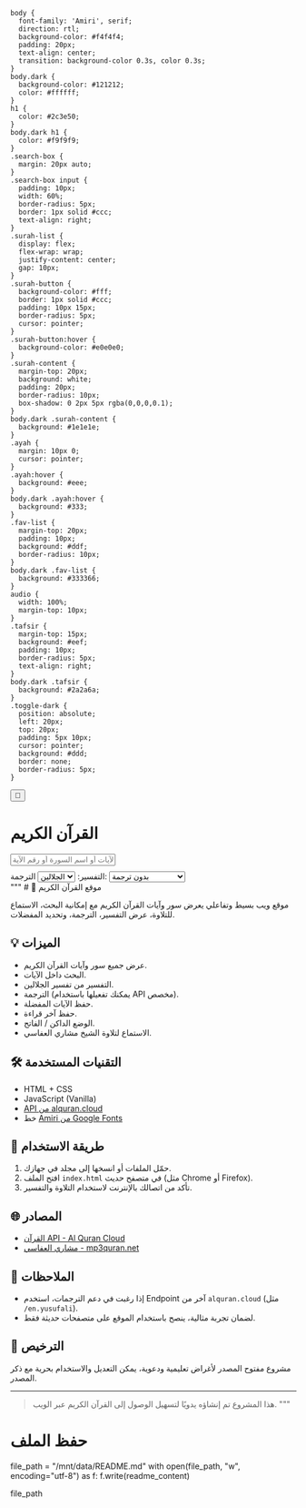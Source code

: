 
<html lang="ar">
<head>

    body {
      font-family: 'Amiri', serif;
      direction: rtl;
      background-color: #f4f4f4;
      padding: 20px;
      text-align: center;
      transition: background-color 0.3s, color 0.3s;
    }
    body.dark {
      background-color: #121212;
      color: #ffffff;
    }
    h1 {
      color: #2c3e50;
    }
    body.dark h1 {
      color: #f9f9f9;
    }
    .search-box {
      margin: 20px auto;
    }
    .search-box input {
      padding: 10px;
      width: 60%;
      border-radius: 5px;
      border: 1px solid #ccc;
      text-align: right;
    }
    .surah-list {
      display: flex;
      flex-wrap: wrap;
      justify-content: center;
      gap: 10px;
    }
    .surah-button {
      background-color: #fff;
      border: 1px solid #ccc;
      padding: 10px 15px;
      border-radius: 5px;
      cursor: pointer;
    }
    .surah-button:hover {
      background-color: #e0e0e0;
    }
    .surah-content {
      margin-top: 20px;
      background: white;
      padding: 20px;
      border-radius: 10px;
      box-shadow: 0 2px 5px rgba(0,0,0,0.1);
    }
    body.dark .surah-content {
      background: #1e1e1e;
    }
    .ayah {
      margin: 10px 0;
      cursor: pointer;
    }
    .ayah:hover {
      background: #eee;
    }
    body.dark .ayah:hover {
      background: #333;
    }
    .fav-list {
      margin-top: 20px;
      padding: 10px;
      background: #ddf;
      border-radius: 10px;
    }
    body.dark .fav-list {
      background: #333366;
    }
    audio {
      width: 100%;
      margin-top: 10px;
    }
    .tafsir {
      margin-top: 15px;
      background: #eef;
      padding: 10px;
      border-radius: 5px;
      text-align: right;
    }
    body.dark .tafsir {
      background: #2a2a6a;
    }
    .toggle-dark {
      position: absolute;
      left: 20px;
      top: 20px;
      padding: 5px 10px;
      cursor: pointer;
      background: #ddd;
      border: none;
      border-radius: 5px;
    }
  </style>
</head>
<body>
  <meta charset="UTF-8" />
  <title>القرآن الكريم</title>
  <style>
    @import url('https://fonts.googleapis.com/css2?family=Amiri&display=swap');
  </style>
</head>
<body>
  
  <button class="toggle-dark" onclick="toggleDarkMode()">🌙</button>
  <h1>القرآن الكريم</h1>

  <div class="search-box">
    <input type="text" id="searchInput" placeholder="ابحث في الآيات أو اسم السورة أو رقم الآية..." oninput="searchAyat()" />
    <div style="margin-top: 10px;">
      <label>التفسير:
        <select id="tafsirSelect">
          <option value="ar.jalalayn">الجلالين</option>
          <option value="ar.saadi">السعدي</option>
        </select>
      </label>
      <label style="margin-right: 15px;">الترجمة:
        <select id="translationSelect">
          <option value="">بدون ترجمة</option>
          <option value="en.sahih">Sahih International</option>
          <option value="en.yusufali">Yusuf Ali</option>
        </select>
      </label>
    </div>
  </div>

  <div class="surah-list" id="surahList"></div>
  <div class="surah-content" id="surahContent"></div>
  <div class="fav-list" id="favList"></div>

  <script>
    let surahsData = [];

    async function loadQuranData() {
      const response = await fetch('https://api.alquran.cloud/v1/quran/ar.alafasy');
      const data = await response.json();
      surahsData = data.data.surahs;
      displaySurahList();
      loadLastRead();
      loadFavorites();
    }

    function displaySurahList() {
      const surahList = document.getElementById('surahList');
      surahList.innerHTML = '';
      surahsData.forEach(surah => {
        const button = document.createElement('button');
        button.textContent = `${surah.number} - ${surah.englishName}`;
        button.className = 'surah-button';
        button.onclick = () => displaySurah(surah);
        surahList.appendChild(button);
      });
    }

    function displaySurah(surah) {
      const surahContent = document.getElementById('surahContent');
      surahContent.innerHTML = `<h2>${surah.name}</h2>`;
      surah.ayahs.forEach(ayah => {
        const p = document.createElement('p');
        p.className = 'ayah';
        p.innerHTML = `${ayah.text} ﴿${ayah.numberInSurah}﴾ <button onclick="toggleFavorite(${ayah.number}, event)">☆</button>`;
        p.querySelector('button').style.marginLeft = '10px';
        p.querySelector('button').style.cursor = 'pointer';
        p.onclick = (e) => {
          if (e.target.tagName.toLowerCase() !== 'button') {
            showTafsir(ayah, p);
          }
        };
        surahContent.appendChild(p);
      });
      surahContent.innerHTML += `
        <audio controls>
          <source src="https://server8.mp3quran.net/afs/${String(surah.number).padStart(3, '0')}.mp3" type="audio/mpeg" />
          المتصفح لا يدعم تشغيل الصوت.
        </audio>
      `;
      localStorage.setItem('lastRead', surah.number);
    }

    async function showTafsir(ayah, ayahElement) {
      const tafsirChoice = document.getElementById('tafsirSelect').value;
      const translationChoice = document.getElementById('translationSelect').value;

      if (ayahElement.nextElementSibling && ayahElement.nextElementSibling.classList.contains('tafsir')) {
        ayahElement.nextElementSibling.remove();
        return;
      }

      const tafsirBox = document.createElement('div');
      tafsirBox.className = 'tafsir';
      tafsirBox.textContent = 'جاري تحميل التفسير...';
      ayahElement.after(tafsirBox);

      try {
        const tafsirRes = await fetch(`https://api.alquran.cloud/v1/ayah/${ayah.number}/${tafsirChoice}`);
        const tafsirData = await tafsirRes.json();
        tafsirBox.innerHTML = `<strong>التفسير:</strong><br>${tafsirData.data.text || 'غير متوفر'}`;
      } catch {
        tafsirBox.innerHTML = '<strong>التفسير:</strong><br>حدث خطأ.';
      }

      if (translationChoice) {
        try {
          const transRes = await fetch(`https://api.alquran.cloud/v1/ayah/${ayah.number}/${translationChoice}`);
          const transData = await transRes.json();
          tafsirBox.innerHTML += `<hr><strong>الترجمة:</strong><br>${transData.data.text || 'غير متوفرة'}`;
        } catch {
          tafsirBox.innerHTML += `<hr><strong>الترجمة:</strong><br>فشل في جلب الترجمة.`;
        }
      }
    }

    function searchAyat() {
      const query = document.getElementById('searchInput').value.trim();
      const surahContent = document.getElementById('surahContent');
      if (query.length < 2) return;

      surahContent.innerHTML = `<h2>نتائج البحث عن: "${query}"</h2>`;
      let found = false;

      surahsData.forEach(surah => {
        surah.ayahs.forEach(ayah => {
          if (
            ayah.text.includes(query) ||
            surah.name.includes(query) ||
            ayah.numberInSurah.toString() === query
          ) {
            const p = document.createElement('p');
            p.className = 'ayah';
            p.textContent = `${ayah.text} ﴿${ayah.numberInSurah}﴾ - ${surah.name}`;
            p.onclick = () => showTafsir(ayah, p);
            surahContent.appendChild(p);
            found = true;
          }
        });
      });

      if (!found) {
        surahContent.innerHTML += '<p>لا توجد نتائج مطابقة.</p>';
      }
    }

    function toggleDarkMode() {
      document.body.classList.toggle('dark');
    }

    function toggleFavorite(ayahNumber, event) {
      event.stopPropagation();
      let favs = JSON.parse(localStorage.getItem('favorites')) || [];
      if (favs.includes(ayahNumber)) {
        favs = favs.filter(id => id !== ayahNumber);
      } else {
        favs.push(ayahNumber);
      }
      localStorage.setItem('favorites', JSON.stringify(favs));
      loadFavorites();
    }

    function loadFavorites() {
      const favs = JSON.parse(localStorage.getItem('favorites')) || [];
      const favList = document.getElementById('favList');
      favList.innerHTML = '<h3>الآيات المفضلة</h3>';
      if (favs.length === 0) {
        favList.innerHTML += '<p>لا توجد آيات مفضلة حتى الآن.</p>';
        return;
      }

      surahsData.forEach(surah => {
        surah.ayahs.forEach(ayah => {
          if (favs.includes(ayah.number)) {
            const p = document.createElement('p');
            p.textContent = `${ayah.text} ﴿${ayah.numberInSurah}﴾ - ${surah.name}`;
            favList.appendChild(p);
          }
        });
      });
    }

    function loadLastRead() {
      const last = localStorage.getItem('lastRead');
      if (last) {
        const surah = surahsData.find(s => s.number == last);
        if (surah) displaySurah(surah);
      }
    }

    window.onload = loadQuranData;
  </script>
</body>
</html> 
"""
# 📖 موقع القرآن الكريم

موقع ويب بسيط وتفاعلي يعرض سور وآيات القرآن الكريم مع إمكانية البحث، الاستماع للتلاوة، عرض التفسير، الترجمة، وتحديد المفضلات.

## 💡 الميزات

- عرض جميع سور وآيات القرآن الكريم.
- البحث داخل الآيات.
- التفسير من تفسير الجلالين.
- الترجمة (يمكنك تفعيلها باستخدام API مخصص).
- حفظ الآيات المفضلة.
- حفظ آخر قراءة.
- الوضع الداكن / الفاتح.
- الاستماع لتلاوة الشيخ مشاري العفاسي.

## 🛠️ التقنيات المستخدمة

- HTML + CSS
- JavaScript (Vanilla)
- [API من alquran.cloud](https://alquran.cloud/)
- خط [Amiri من Google Fonts](https://fonts.google.com/specimen/Amiri)

## 🚀 طريقة الاستخدام

1. حمّل الملفات أو انسخها إلى مجلد في جهازك.
2. افتح الملف `index.html` في متصفح حديث (مثل Chrome أو Firefox).
3. تأكد من اتصالك بالإنترنت لاستخدام التلاوة والتفسير.

## 🌐 المصادر

- [القرآن API - Al Quran Cloud](https://alquran.cloud/)
- [مشاري العفاسي - mp3quran.net](https://mp3quran.net/afs)

## 📝 الملاحظات

- إذا رغبت في دعم الترجمات، استخدم Endpoint آخر من `alquran.cloud` (مثل `/en.yusufali`).
- لضمان تجربة مثالية، ينصح باستخدام الموقع على متصفحات حديثة فقط.

## 📄 الترخيص

مشروع مفتوح المصدر لأغراض تعليمية ودعوية، يمكن التعديل والاستخدام بحرية مع ذكر المصدر.

---

> هذا المشروع تم إنشاؤه يدويًا لتسهيل الوصول إلى القرآن الكريم عبر الويب.
"""

# حفظ الملف
file_path = "/mnt/data/README.md"
with open(file_path, "w", encoding="utf-8") as f:
    f.write(readme_content)

file_path
